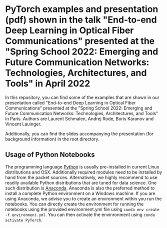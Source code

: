 # PyTorch examples and presentation (pdf) shown in the talk "End-to-end Deep Learning in Optical Fiber Communications" presented at the "Spring School 2022: Emerging and Future Communication Networks: Technologies, Architectures, and Tools" in April 2022

In this repository, you can find some of the examples that are shown in our presentation called "End-to-end Deep Learning in Optical Fiber Communications" presented at the "Spring School 2022: Emerging and Future Communication Networks: Technologies, Architectures, and Tools" in Paris. Authors are Laurent Schmalen, Andrej Rode, Boris Karanov and Vincent Lauinger.

Additionally, you can find the slides accompanying the presentation (for background information) in the root directory.

Usage of Python Notebooks
-------------------------
The programming language [Python](http://www.python.org) is usually pre-installed in current Linux distributions and OSX. Additionally required modules need to be installed by hand from the packet sources. Alternatively, we highly recommend to use readily available Python distributions that are tuned for data science. One such distribution is [Anaconda](https://www.anaconda.com/). Anaconda is also the preferred method to install a complete Python environment on a Windows machine. If you are using Anaconda, we advise you to create an environment within you run the notebooks. You can directly create the environment for running the notebooks using the provided environment.yml file using `conda env create -f environment.yml`. You can then activate the envinronment using `conda activate PyTorch`.
